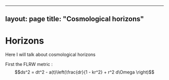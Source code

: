 ----
layout: page
title: "Cosmological horizons"
----
# Horizons

Here I will talk about cosmological horizons

First the FLRW metric :
$$ds^2 = dt^2 - a(t)\left(\frac{dr}{1 - kr^2} + r^2 d\Omega \right)$$
